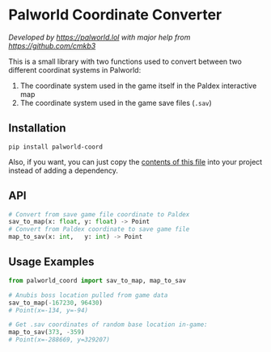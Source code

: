 # Palworld Coordinate Converter

*Developed by https://palworld.lol with major help from  https://github.com/cmkb3*

This is a small library with two functions used to convert between two different coordinat systems in Palworld:

1. The coordinate system used in the game itself in the Paldex interactive map
2. The coordinate system used in the game save files (`.sav`)

## Installation

```shell
pip install palworld-coord
```

Also, if you want, you can just copy the [contents of this file](src/palworld_coord/__init__.py) into your project instead of adding a dependency. 

## API

```python
# Convert from save game file coordinate to Paldex
sav_to_map(x: float, y: float) -> Point
# Convert from Paldex coordinate to save game file
map_to_sav(x: int,   y: int) -> Point
```

## Usage Examples


```python
from palworld_coord import sav_to_map, map_to_sav

# Anubis boss location pulled from game data
sav_to_map(-167230, 96430)
# Point(x=-134, y=-94)

# Get .sav coordinates of random base location in-game:
map_to_sav(373, -359)
# Point(x=-288669, y=329207)
```
